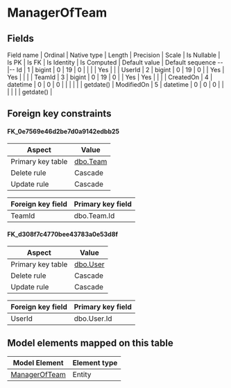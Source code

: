 ﻿ManagerOfTeam
============

## Fields

Field name | Ordinal | Native type | Length | Precision | Scale | Is Nullable | Is PK | Is FK | Is Identity | Is Computed  | Default value | Default sequence
--|--
Id | 1 | bigint | 0 | 19 | 0 |  |  |  | Yes |  |  | 
UserId | 2 | bigint | 0 | 19 | 0 |  | Yes | Yes |  |  |  | 
TeamId | 3 | bigint | 0 | 19 | 0 |  | Yes | Yes |  |  |  | 
CreatedOn | 4 | datetime | 0 | 0 | 0 |  |  |  |  |  | getdate() | 
ModifiedOn | 5 | datetime | 0 | 0 | 0 |  |  |  |  |  | getdate() | 

## Foreign key constraints

#### FK_0e7569e46d2be7d0a9142edbb25

Aspect | Value
--|--
Primary key table | [dbo.Team](../dbo/Team.htm)
Delete rule | Cascade
Update rule | Cascade 

Foreign key field | Primary key field
--|--
TeamId | dbo.Team.Id

#### FK_d308f7c4770bee43783a0e53d8f

Aspect | Value
--|--
Primary key table | [dbo.User](../dbo/User.htm)
Delete rule | Cascade
Update rule | Cascade 

Foreign key field | Primary key field
--|--
UserId | dbo.User.Id

## Model elements mapped on this table

Model Element | Element type
--|--
[ManagerOfTeam](../../../EntityModel/_DefaultGroup/Entities/ManagerOfTeam.htm) | Entity
